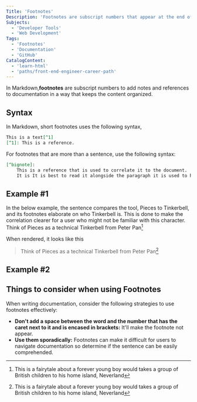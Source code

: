 ```yaml
---
Title: 'Footnotes'
Description: 'Footnotes are subscript numbers that appear at the end of a word or phrase. This is used in documentation to add notes and references in a way that does not clutter the files.'
Subjects:
  - 'Developer Tools'
  - 'Web Development'
Tags:
  - 'Footnotes'
  - 'Documentation'
  - 'GitHub'
CatalogContent:
  - 'learn-html'
  - 'paths/front-end-engineer-career-path'
---
```


In Markdown,**footnotes** are subscript numbers to add notes and references to documentation in a way that keeps the content organized.

## Syntax

In Markdown, short footnotes uses the following syntax,

```md
This is a text[^1]
[^1]: This is a reference.
```

For footnotes that are more than a sentence, use the following syntax:

```md
[^bignote]:
    This is a reference that is used to correlate it to the document.
    It is It is best to read it alongside the paragraph it is used to help users gain a better understanding the docuemntation.
```

## Example #1

In the below example, the sentence compares the tool, Pieces to Tinkerbell, and its footnotes elaborate on who Tinkerbell is. This is done to make the correlation clearer for a user who might not be familiar with this character.
Think of Pieces as a technical Tinkerbell from Peter Pan[^2]

[^2]: This is a fairytale about a forever young boy would takes a group of British children to his home island, Neverland

When rendered, it looks like this

> Think of Pieces as a technical Tinkerbell from Peter Pan[^2]

## Example #2

## Things to consider when using Footnotes

When writing documentation, consider the following strategies to use footnotes effectively:

- **Don't add a space between the word and the number that has the caret next to it and is encased in brackets:** It'll make the footnote not appear.
- **Use them sporadically:** Footnotes can make it difficult for users to navigate documentation so determine if the sentence can be easily comprehended.

